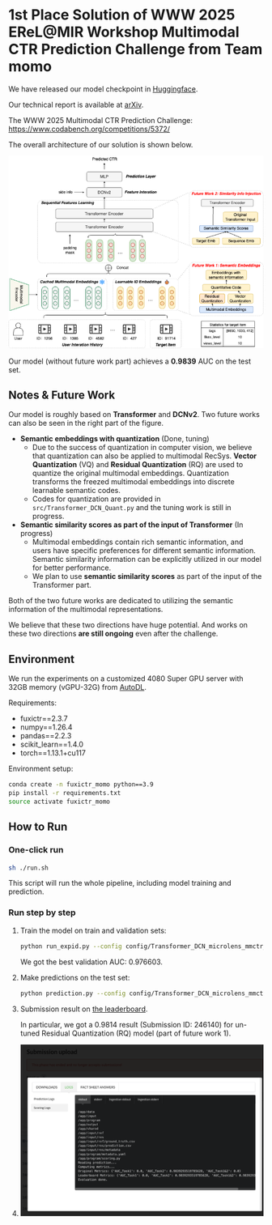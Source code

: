 # 1st Place Solution of WWW 2025 EReL@MIR Workshop Multimodal CTR Prediction Challenge from     Team momo

We have released our model checkpoint in [Huggingface](https://huggingface.co/pinskyrobin/WWW2025_MMCTR_momo).

Our technical report is available at [arXiv](https://arxiv.org/abs/2505.03543).

The WWW 2025 Multimodal CTR Prediction Challenge: https://www.codabench.org/competitions/5372/

The overall architecture of our solution is shown below.

![momo](img/momo.png)

Our model (without future work part) achieves a **0.9839** AUC on the test set.

## Notes & Future Work

Our model is roughly based on **Transformer** and **DCNv2**. 
Two future works can also be seen in the right part of the figure.
- **Semantic embeddings with quantization** (Done, tuning)
  - Due to the success of quantization in computer vision, we believe that quantization can also be applied to multimodal RecSys.
**Vector Quantization** (VQ) and **Residual Quantization** (RQ) are used to quantize the original multimodal embeddings.
Quantization transforms the freezed multimodal embeddings into discrete learnable semantic codes.
  - Codes for quantization are provided in `src/Transformer_DCN_Quant.py` and the tuning work is still in progress.
- **Semantic similarity scores as part of the input of Transformer** (In progress)
  - Multimodal embeddings contain rich semantic information, and users have specific preferences for different semantic information.
Semantic similarity information can be explicitly utilized in our model for better performance.
  - We plan to use **semantic similarity scores** as part of the input of the Transformer part.


Both of the two future works are dedicated to utilizing the semantic information of the multimodal representations.

We believe that these two directions have huge potential.
And works on these two directions **are still ongoing** even after the challenge.

## Environment

We run the experiments on a customized 4080 Super GPU server with 32GB memory (vGPU-32G) from [AutoDL](https://www.autodl.com/).

Requirements:

- fuxictr==2.3.7
- numpy==1.26.4
- pandas==2.2.3
- scikit_learn==1.4.0
- torch==1.13.1+cu117

Environment setup:

```bash
conda create -n fuxictr_momo python==3.9
pip install -r requirements.txt
source activate fuxictr_momo
```

## How to Run

### One-click run

```bash
sh ./run.sh
```

This script will run the whole pipeline, including model training and prediction.

### Run step by step

1. Train the model on train and validation sets:

    ```bash
    python run_expid.py --config config/Transformer_DCN_microlens_mmctr_tuner_config_01 --expid Transformer_DCN_MicroLens_1M_x1_001_820c435c --gpu 0
    ```
    
    We got the best validation AUC: 0.976603.

2. Make predictions on the test set:

    ```bash
    python prediction.py --config config/Transformer_DCN_microlens_mmctr_tuner_config_01 --expid Transformer_DCN_MicroLens_1M_x1_001_820c435c --gpu 0
    ```

3. Submission result on [the leaderboard](https://www.codabench.org/competitions/5372/#/results-tab).

   In particular, we got a 0.9814 result (Submission ID: 246140) for un-tuned Residual Quantization (RQ) model (part of future work 1).

4. ![result](img/result.png)